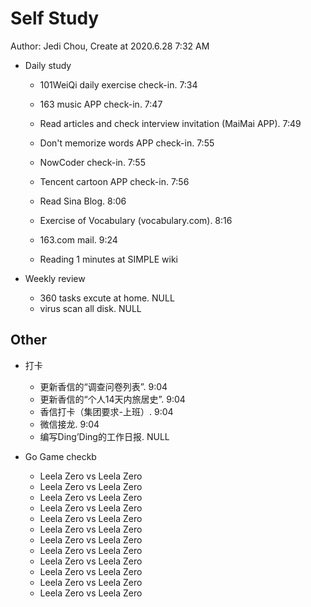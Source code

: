 # Self Study

Author: Jedi Chou, Create at 2020.6.28 7:32 AM

* Daily study
  * 101WeiQi daily exercise check-in. 7:34
  * 163 music APP check-in. 7:47
  * Read articles and check interview invitation (MaiMai APP). 7:49
  * Don't memorize words APP check-in. 7:55
  * NowCoder check-in. 7:55
  * Tencent cartoon APP check-in. 7:56
  * Read Sina Blog. 8:06
  * Exercise of Vocabulary (vocabulary.com). 8:16

  * 163.com mail. 9:24
  * Reading 1 minutes at SIMPLE wiki

* Weekly review
  * 360 tasks excute at home. NULL
  * virus scan all disk. NULL

## Other

* 打卡
  * 更新香信的“调查问卷列表”. 9:04
  * 更新香信的“个人14天内旅居史”. 9:04
  * 香信打卡（集团要求-上班）. 9:04
  * 微信接龙. 9:04
  * 编写Ding’Ding的工作日报. NULL

* Go Game checkb
  * Leela Zero vs Leela Zero
  * Leela Zero vs Leela Zero
  * Leela Zero vs Leela Zero
  * Leela Zero vs Leela Zero
  * Leela Zero vs Leela Zero
  * Leela Zero vs Leela Zero
  * Leela Zero vs Leela Zero
  * Leela Zero vs Leela Zero
  * Leela Zero vs Leela Zero
  * Leela Zero vs Leela Zero
  * Leela Zero vs Leela Zero
  * Leela Zero vs Leela Zero
